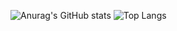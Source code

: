 ![Anurag's GitHub stats](https://github-readme-stats-opal-six-63.vercel.app/api?username=Pendulum-nft&count_private=true&show_icons=true&theme=tokyonight)      ![Top Langs](https://github-readme-stats-opal-six-63.vercel.app/api/top-langs/?username=Pendulum-nft&count_private=true&layout=compact&theme=tokyonight)

